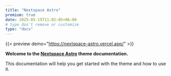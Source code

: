```yaml
---
title: "Nextspace Astro"
premium: true
date: 2025-05-15T11:02:05+06:00
# type don't remove or customize
type: "docs"
---
```


{{< preview demo="https://nextspace-astro.vercel.app/" >}}

**Welcome to the [Nextspace Astro](https://themefisher.com/products/nextspace-astro/) theme documentation.**

This documentation will help you get started with the theme and how to use it.
